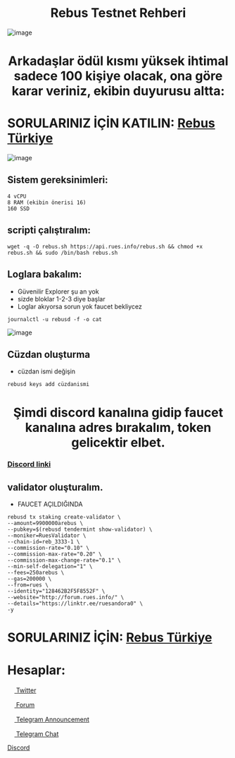 <h1 align="center"> Rebus Testnet Rehberi </h1> 

![image](https://user-images.githubusercontent.com/101149671/182340706-3eef17b5-f22c-4239-8867-e9f571ba6cac.png)


<h1 align="center"> Arkadaşlar ödül kısmı yüksek ihtimal sadece 100 kişiye olacak, ona göre karar veriniz, ekibin duyurusu altta: </h1> 

# SORULARINIZ İÇİN KATILIN: [Rebus Türkiye](https://t.me/RebusTurkish)

![image](https://user-images.githubusercontent.com/101149671/182342922-a90ea4a5-9f0f-430b-8dde-ef63bfb0c19e.png)


## Sistem gereksinimleri:
```
4 vCPU
8 RAM (ekibin önerisi 16)
160 SSD
```

## scripti çalıştıralım:
```
wget -q -O rebus.sh https://api.rues.info/rebus.sh && chmod +x rebus.sh && sudo /bin/bash rebus.sh
```

## Loglara bakalım:

* Güvenilir Explorer şu an yok
* sizde bloklar 1-2-3 diye başlar
* Loglar akıyorsa sorun yok faucet bekliycez

```
journalctl -u rebusd -f -o cat
```

![image](https://user-images.githubusercontent.com/101149671/182341600-e28eebca-152a-434a-a98e-734ad6328b17.png)


## Cüzdan oluşturma

* cüzdan ismi değişin

```
rebusd keys add cüzdanismi
```

<h1 align="center"> Şimdi discord kanalına gidip faucet kanalına adres bırakalım, token gelicektir elbet. </h1> 

### [Discord linki](https://discord.gg/uGdygCqr)


## validator oluşturalım. 

* FAUCET AÇILDIĞINDA
```
rebusd tx staking create-validator \
--amount=9900000arebus \
--pubkey=$(rebusd tendermint show-validator) \
--moniker=RuesValidator \
--chain-id=reb_3333-1 \
--commission-rate="0.10" \
--commission-max-rate="0.20" \
--commission-max-change-rate="0.1" \
--min-self-delegation="1" \
--fees=250arebus \
--gas=200000 \
--from=rues \
--identity="128462B2F5F8552F" \
--website="http://forum.rues.info/" \
--details="https://linktr.ee/ruesandora0" \
-y
```
# SORULARINIZ İÇİN: [Rebus Türkiye](https://t.me/RebusTurkish)

# Hesaplar:

[<img src="https://cdn-icons-png.flaticon.com/512/733/733579.png" width="16px"> Twitter   ](https://twitter.com/Ruesandora0) 

[<img src="https://cdn-icons-png.flaticon.com/512/1336/1336494.png" width="16px"> Forum   ](https://forum.rues.info/index.php)

[<img src="https://cdn-icons-png.flaticon.com/512/2111/2111646.png" width="16px"> Telegram Announcement   ](https://t.me/RuesAnnouncement)

[<img src="https://cdn-icons-png.flaticon.com/512/2111/2111646.png" width="16px"> Telegram Chat   ](https://t.me/+-l6GpqiNOxFiMTVk)

[Discord](https://discord.gg/ruescommunity)

